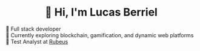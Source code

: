 <h1 align="center">👋 Hi, I'm Lucas Berriel</h1>

🚀 Full stack developer <br>
🔗 Currently exploring blockchain, gamification, and dynamic web platforms <br>
💼 Test Analyst at [Rubeus](https://rubeus.com.br) <br>
